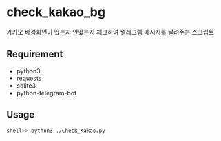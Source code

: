 # check_kakao_bg
카카오 배경화면이 떴는지 안떴는지 체크하여 텔레그렘 메시지를 날려주는 스크립트

## Requirement
* python3
* requests
* sqlite3
* python-telegram-bot

## Usage 
``` bash
shell>> python3 ./Check_Kakao.py
```
